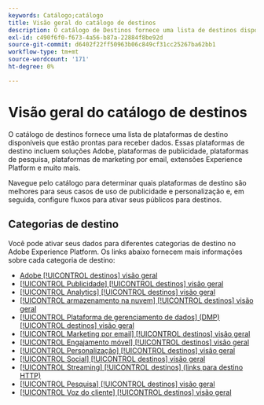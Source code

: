 ```yaml
---
keywords: Catálogo;catálogo
title: Visão geral do catálogo de destinos
description: O catálogo de Destinos fornece uma lista de destinos disponíveis que estão prontos para receber dados. Esses destinos incluem soluções para Adobe, plataformas de publicidade, plataformas de pesquisa, plataformas de marketing por email e muito mais.
exl-id: c490f6f0-f673-4a56-b87a-22884f8be92d
source-git-commit: d6402f22ff50963b06c849cf31cc25267ba62bb1
workflow-type: tm+mt
source-wordcount: '171'
ht-degree: 0%

---
```


# Visão geral do catálogo de destinos

O catálogo de destinos fornece uma lista de plataformas de destino disponíveis que estão prontas para receber dados. Essas plataformas de destino incluem soluções Adobe, plataformas de publicidade, plataformas de pesquisa, plataformas de marketing por email, extensões Experience Platform e muito mais.

Navegue pelo catálogo para determinar quais plataformas de destino são melhores para seus casos de uso de publicidade e personalização e, em seguida, configure fluxos para ativar seus públicos para destinos.

<div id="recs-overview-body-1"></div>
<div id="recs-overview-body-2"></div>
<div id="recs-overview-body-3"></div>
<div id="recs-overview-body-4"></div>
<div id="recs-overview-body-5"></div>
<div id="recs-overview-body-6"></div>

## Categorias de destino

Você pode ativar seus dados para diferentes categorias de destino no Adobe Experience Platform. Os links abaixo fornecem mais informações sobre cada categoria de destino:

- [Adobe [!UICONTROL destinos] visão geral](adobe/overview.md)
- [[!UICONTROL Publicidade] [!UICONTROL destinos] visão geral](advertising/overview.md)
- [[!UICONTROL Analytics] [!UICONTROL destinos] visão geral](analytics/overview.md)
- [[!UICONTROL armazenamento na nuvem] [!UICONTROL destinos] visão geral](cloud-storage/overview.md)
- [[!UICONTROL Plataforma de gerenciamento de dados] (DMP) [!UICONTROL destinos] visão geral](data-management/overview.md)
- [[!UICONTROL Marketing por email] [!UICONTROL destinos] visão geral](email-marketing/overview.md)
- [[!UICONTROL Engajamento móvel] [!UICONTROL destinos] visão geral](mobile-engagement/overview.md)
- [[!UICONTROL Personalização] [!UICONTROL destinos] visão geral](personalization/overview.md)
- [[!UICONTROL Social] [!UICONTROL destinos] visão geral](social/overview.md)
- [[!UICONTROL Streaming] [!UICONTROL destinos] (links para destino HTTP)](streaming/http-destination.md)
- [[!UICONTROL Pesquisa] [!UICONTROL destinos] visão geral](survey/overview.md)
- [[!UICONTROL Voz do cliente] [!UICONTROL destinos] visão geral](voice/overview.md)
